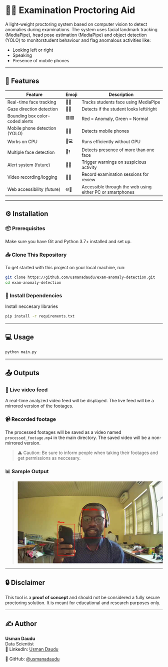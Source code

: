 # 🕵️‍♂️ Examination Proctoring Aid

A light-weight proctoring system based on computer vision to detect anomalies during examinations. The system uses facial landmark tracking (MediaPipe), head pose estimation (MediaPipe) and object detection (YOLO) to monitorstudent behaviour and flag anomalous activities like:

- Looking left or right
- Speaking
- Presence of mobile phones

---

## 🚀 Features

| Feature                            | Emoji | Description                                     |
| ---------------------------------- | ----- | ----------------------------------------------- |
| Real-time face tracking            | 👤📍  | Tracks students face using MediaPipe           | 
| Gaze direction detection           | 👀🧭  | Detects if the student looks left/right        |
| Bounding box color-coded alerts    | 🟥🟩  | Red = Anomaly, Green = Normal                        |
| Mobile phone detection (YOLO)      | 📱🎯  | Detects mobile phones                          |
| Works on CPU                       | 🧠💻  | Runs efficiently without GPU                   |
| Multiple face detection            | 👥❗   | Detects presence of more than one face        |
| Alert system (future)              | 🚨🔔  | Trigger warnings on suspicious activity        |
| Video recording/logging            | 🎥📝  | Record examination sessions for review         |
| Web accessibility (future)         | 🌐🔗  |   Accessible through the web using either PC or smartphones          |

---

## ⚙️ Installation

### 📦 Prerequisites

Make sure you have Git and Python 3.7+ installed and set up.

### 📥 Clone This Repository

To get started with this project on your local machine, run:

```bash
git clone https://github.com/usmanadaudu/exam-anomaly-detection.git
cd exam-anomaly-detection
```

### 🔧 Install Dependencies

Install neccesary libraries

```bash
pip install -r requirements.txt
```
---

## 💻 Usage

```bash
python main.py
```

---

## 📤 Outputs

### 🎥 Live video feed
A real-time analyzed video feed will be displayed. The live feed will be a mirrored version of the footages.

### 📹 Recorded footage
The processed footages will be saved as a video named `processed_footage.mp4` in the main directory. The saved video will be a non-mirrored version.

> ⚠️ Caution: Be sure to inform people when taking their footages and get permissions as neccesary.

### 📊 Sample Output

> ![Sample Output](Images/sample_output.jpg)

---

## 🔒 Disclaimer

This tool is a **proof of concept** and should not be considered a fully secure proctoring solution. It is meant for educational and research purposes only.

---

## ✍️ Author

**Usman Daudu**  
Data Scientist  
📧 LinkedIn: [Usman Daudu](https://www.linkedin.com/in/usmanadaudu/)

🔗 GitHub: [@usmanadaudu](https://github.com/usmanadaudu)
